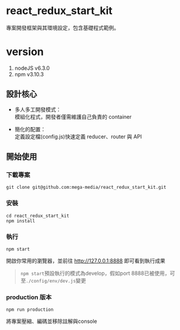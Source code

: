 # react_redux_start_kit

專案開發框架與其環境設定，包含基礎程式範例。

# version
1. nodeJS v6.3.0
2. npm v3.10.3

## 設計核心       

- 多人多工開發模式：    
模組化程式，開發者僅需維護自己負責的 container

- 簡化的配置：    
定義設定檔(config.js)快速定義 reducer、router 與 API

## 開始使用

### 下載專案

````
git clone git@github.com:mega-media/react_redux_start_kit.git
````

### 安裝
````
cd react_redux_start_kit
npm install
````

### 執行
````
npm start
````

開啟你常用的瀏覽器，並前往 http://127.0.0.1:8888 即可看到執行成果
> `npm start`預設執行的模式為develop，假如port 8888已被使用，可至`./config/env/dev.js`變更


### production 版本
````
npm run production
````
將專案壓縮、編碼並移除註解與console
